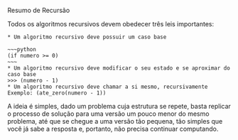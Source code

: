Resumo de Recursão

Todos os algoritmos recursivos devem obedecer três leis importantes: 
    
    * Um algoritmo recursivo deve possuir um caso base 
    
    ~~~python 
    (if numero >= 0)
    ~~~
    * Um algoritmo recursivo deve modificar o seu estado e se aproximar do caso base
    >>> (numero - 1) 
    * Um algoritmo recursivo deve chamar a si mesmo, recursivamente 
    Exemplo: (ate_zero(numero - 1))

A ideia é simples, dado um problema cuja estrutura se repete, basta replicar o processo de solução para uma versão um pouco menor do mesmo problema, até que se chegue a uma versão tão pequena, tão simples que você já sabe a resposta e, portanto, não precisa continuar computando. 
